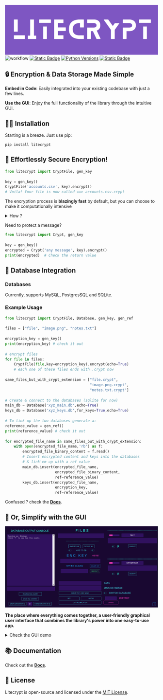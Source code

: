 ![alt text](docs/assets/widelogo1.png)
![workflow](https://github.com/ashgw/litecrypt/actions/workflows/deploy.yaml/badge.svg)
[![Static Badge](https://img.shields.io/badge/Docs-latest-%237e56c2)](https://ashgw.github.io/litecrypt)
[![Python Versions](https://img.shields.io/badge/Python-3.7%7C3.8%7C3.9%7C3.10%7C3.11%7C3.12-blue)](https://pypi.org/project/litecrypt/)
[![Static Badge](https://img.shields.io/badge/PyPI-latest-brightgreen)](https://pypi.org/project/litecrypt/)



## 🔒 Encryption & Data Storage Made Simple

**Embed in Code**: Easily integrated into your existing codebase with just a few lines.

**Use the GUI**: Enjoy the full functionality of the library through the intuitive GUI.

## 🧙‍♂️ Installation

Starting is a breeze. Just use pip:
```shell
pip install litecrypt
```

## 🔑 Effortlessly Secure Encryption!

```python
from litecrypt import CryptFile, gen_key

key = gen_key()
CryptFile('accounts.csv', key).encrypt()
# Voila! Your file is now called ==> accounts.csv.crypt
```
The encryption process is **blazingly fast** by default, but you can choose to make it computationally intensive
<details><summary>How ?</summary>

```python
from litecrypt import CryptFile, gen_key

key = gen_key()
CryptFile('anyfile.txt',
          key=key,
          intensive_compute=True,
          iteration_rounds=10000
          ).encrypt()
```
To decrypt simply run:


```python
from litecrypt import CryptFile

key = 'THE_KEY_YOU_USED'
CryptFile('anyfile.txt.crypt',key=key).decrypt()
```
</details>


Need to protect a message?
```python
from litecrypt import Crypt, gen_key

key = gen_key()
encrypted = Crypt('any message', key).encrypt()
print(encrypted)  # Check the return value
```


## 💾 Database Integration
<h3>Databases</h3>

Currently, supports MySQL, PostgresSQL and SQLite.

<h3>Example Usage</h3>

```python
from litecrypt import CryptFile, Database, gen_key, gen_ref

files = ["file", "image.png", "notes.txt"]

encryption_key = gen_key()
print(encryption_key) # check it out

# encrypt files
for file in files:
    CryptFile(file,key=encryption_key).encrypt(echo=True)
    # each one of these files ends with .crypt now

same_files_but_with_crypt_extension = ["file.crypt",
                                       "image.png.crypt",
                                       "notes.txt.crypt"]

# Create & connect to the databases (sqlite for now)
main_db = Database('xyz_main.db',echo=True)
keys_db = Database('xyz_keys.db',for_keys=True,echo=True)

# To link up the two databases generate a:
reference_value = gen_ref()
print(reference_value) # check it out

for encrypted_file_name in same_files_but_with_crypt_extension:
    with open(encrypted_file_name,'rb') as f:
        encrypted_file_binary_content = f.read()
        # Insert encrypted content and keys into the databases
        # & link'em up with a ref value
        main_db.insert(encrypted_file_name,
                       encrypted_file_binary_content,
                       ref=reference_value)
        keys_db.insert(encrypted_file_name,
                       encryption_key,
                       ref=reference_value)
```

Confused ? check the **[Docs](https://ashgw.github.io/litecrypt)**.

## 🚀 Or, Simplify with the GUI

![alt text](docs/assets/GUI.png)

**The place where everything comes together, a user-friendly graphical user interface that combines the library's power into one easy-to-use app.**

<details><summary>Check the GUI demo</summary>

https://github.com/AshGw/litecrypt/assets/126174609/190b6ab8-3f8a-4656-9525-dbaf5e56db5e

</details>


## 📚 Documentation

Check out the **[Docs](https://ashgw.github.io/litecrypt)**.



## 🔐 License

Litecrypt is open-source and licensed under the [MIT License](https://github.com/AshGw/litecrypt/blob/main/LICENSE).
